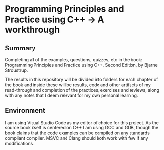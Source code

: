 # Programming Principles and Practice using C++ -> A workthrough

## Summary

Completing all of the examples, questions, quizzes, etc in the book: Programming Principles and Practice using C++, Second Edition, by Bjarne Stroustrup.

The results in this repository will be divided into folders for each chapter of the book and inside these will be results, code and other artifacts of my read-through and completion of the practices, exercises and reviews, along with any notes that I deem relevant for my own personal learning.

## Environment

I am using Visual Studio Code as my editor of choice for this project. As the source book itself is centered on C++ I am using GCC and GDB, though the book claims that the code examples can be compiled on any standards compliant compiler. MSVC and Clang should both work with few if any modifications.
